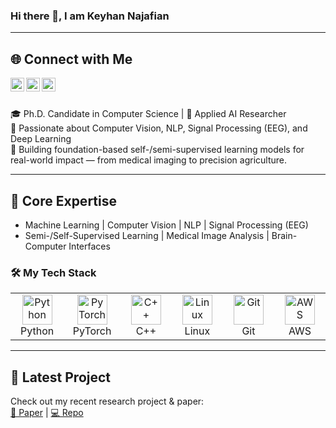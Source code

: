 ### Hi there 👋, I am Keyhan Najafian

---

## 🌐 Connect with Me
<a href="https://www.linkedin.com/in/keyhannajafian/">
  <img align="left" alt="Keyhan's LinkedIn" width="22px" src="https://cdn.jsdelivr.net/npm/simple-icons@v3/icons/linkedin.svg" />
</a>
<a href="https://scholar.google.ca/citations?hl=en&user=3RI_XdQAAAAJ">
  <img align="left" alt="Keyhan's Google Scholar" width="22px" src="https://cdn.jsdelivr.net/npm/simple-icons@v3/icons/googlescholar.svg" />
</a>
<a href="mailto:keyhan.najafian@usask.ca">
  <img align="left" alt="Keyhan's Email" width="22px" src="https://cdn.jsdelivr.net/npm/simple-icons@v3/icons/gmail.svg" />
</a>

<br />
<br />

🎓 Ph.D. Candidate in Computer Science | 🤖 Applied AI Researcher  
🔬 Passionate about Computer Vision, NLP, Signal Processing (EEG), and Deep Learning  
🧠 Building foundation-based self-/semi-supervised learning models for real-world impact — from medical imaging to precision agriculture.

---

## 🔧 Core Expertise
- Machine Learning | Computer Vision | NLP | Signal Processing (EEG)
- Semi-/Self-Supervised Learning | Medical Image Analysis | Brain-Computer Interfaces

### 🛠️ My Tech Stack

<table>
  <tr>
    <td align="center" width="96">
      <a href="#-my-tech-stack">
        <img src="https://cdn.jsdelivr.net/npm/simple-icons@v3/icons/python.svg" width="48" height="48" alt="Python" />
      </a>
      <br>Python
    </td>
    <td align="center" width="96">
      <a href="#-my-tech-stack">
        <img src="https://cdn.jsdelivr.net/npm/simple-icons@v3/icons/pytorch.svg" width="48" height="48" alt="PyTorch" />
      </a>
      <br>PyTorch
    </td>
    <td align="center" width="96">
      <a href="#-my-tech-stack">
        <img src="https://cdn.jsdelivr.net/npm/simple-icons@v3/icons/cplusplus.svg" width="48" height="48" alt="C++" />
      </a>
      <br>C++
    </td>
    <td align="center" width="96">
      <a href="#-my-tech-stack">
        <img src="https://cdn.jsdelivr.net/npm/simple-icons@v3/icons/linux.svg" width="48" height="48" alt="Linux" />
      </a>
      <br>Linux
    </td>
    <td align="center" width="96">
      <a href="#-my-tech-stack">
        <img src="https://cdn.jsdelivr.net/npm/simple-icons@v3/icons/git.svg" width="48" height="48" alt="Git" />
      </a>
      <br>Git
    </td>
    <td align="center" width="96">
      <a href="#-my-tech-stack">
        <img src="https://cdn.jsdelivr.net/npm/simple-icons@v3/icons/amazonaws.svg" width="48" height="48" alt="AWS" />
      </a>
      <br>AWS
    </td>
  </tr>
</table>

---

## 📌 Latest Project
Check out my recent research project & paper:  
[🧾 Paper](https://openaccess.thecvf.com/content/CVPR2025W/V4A/papers/Najafian_A_Semi-Self-Supervised_Approach_for_Dense-Pattern_Video_Object_Segmentation_CVPRW_2025_paper.pdf) | [💻 Repo](https://github.com/USask-BINFO/DVOS)


